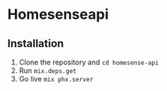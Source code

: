 # Homesenseapi

## Installation

1. Clone the repository and `cd homesense-api`
2. Run `mix.deps.get`
3. Go live `mix phx.server`